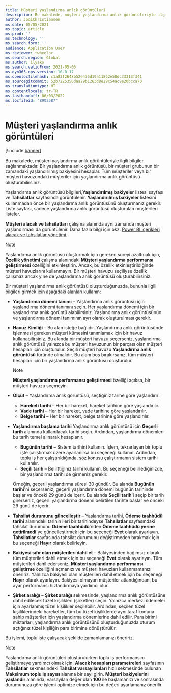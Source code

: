 ```yaml
---
title: Müşteri yaşlandırma anlık görüntüleri
description: Bu makalede, müşteri yaşlandırma anlık görüntüleriyle ilgili bilgiler sağlanmaktadır. Bir yaşlandırma anlık görüntüsü, bir müşteri grubunun bir zamandaki yaşlandırılmış bakiyesini hesaplar.
author: JodiChristiansen
ms.date: 05/05/2021
ms.topic: article
ms.prod: ''
ms.technology: ''
ms.search.form: ''
audience: Application User
ms.reviewer: twheeloc
ms.search.region: Global
ms.author: ilyako
ms.search.validFrom: 2021-05-05
ms.dyn365.ops.version: 10.0.17
ms.openlocfilehash: c1a83f2648b52e436d19a11862e58dc33313f341
ms.sourcegitcommit: 52b7225350daa29b1263d8e29c54ac9e20bcca70
ms.translationtype: HT
ms.contentlocale: tr-TR
ms.lasthandoff: 06/03/2022
ms.locfileid: "8902587"
---
```

# <a name="customer-aging-snapshots"></a>Müşteri yaşlandırma anlık görüntüleri

[!include [banner](../includes/banner.md)]

Bu makalede, müşteri yaşlandırma anlık görüntüleriyle ilgili bilgiler sağlanmaktadır. Bir yaşlandırma anlık görüntüsü, bir müşteri grubunun bir zamandaki yaşlandırılmış bakiyesini hesaplar. Tüm müşteriler veya bir müşteri havuzundaki müşteriler için yaşlandırma anlık görüntüsü oluşturabilirsiniz.

Yaşlandırma anlık görüntüsü bilgileri,**Yaşlandırılmış bakiyeler** listesi sayfası ve **Tahsilatlar** sayfasında görüntülenir. **Yaşlandırılmış bakiyeler** listesini kullanmadan önce bir yaşlandırma anlık görüntüsünü oluşturmanız gerekir. Liste sayfası, sadece yaşlandırma anlık görüntüsü oluşturulan müşterileri listeler.

**Müşteri alacak ve tahsilatları** çalışma alanında aynı zamanda müşteri yaşlandırması da görüntülenir. Daha fazla bilgi için bkz. [Power BI içerikleri alacak ve tahsilatlar yönetimi](credit-collections-power-bi.md).

> [!NOTE]
> Yaşlandırma anlık görüntüsü oluşturmak için gereken süreyi azaltmak için, **Özellik yönetimi** çalışma alanındaki **Müşteri yaşlandırma performansı geliştirmesi** özelliğini etkinleştirin. Ancak, bu özellik etkinleştirildiğinde müşteri havuzlarını kullanmayın. Bir müşteri havuzu seçiliyse özellik çalışmaz ancak yine de yaşlandırma anlık görüntüsü oluşturabilirsiniz.

Bir müşteri yaşlandırma anlık görüntüsü oluşturduğunuzda, bununla ilgili bilgileri girmek için aşağıdaki alanları kullanın:

- **Yaşlandırma dönemi tanımı** – Yaşlandırma anlık görüntüsü için yaşlandırma dönemi tanımını seçin. Her yaşlandırma dönemi için bir yaşlandırma anlık görüntü alabilirsiniz. Yaşlandırma anlık görüntüsünün ve yaşlandırma dönemi tanımının ayrı olarak oluşturulması gerekir.
- **Havuz Kimliği** – Bu alan isteğe bağlıdır. Yaşlandırma anlık görüntüsünde işlenmesi gereken müşteri kümesini tanımlamak için bir havuz kullanabilirsiniz. Bu alanda bir müşteri havuzu seçerseniz, yaşlandırma anlık görüntüsü yalnızca bu müşteri havuzunun bir parçası olan müşteri hesapları için oluşturulur. Seçili müşteri havuzu **Yaşlandırma anlık görüntüsü** türünde olmalıdır. Bu alanı boş bırakırsanız, tüm müşteri hesapları için bir yaşlandırma anlık görüntüsü oluşturulur.

    > [!NOTE]
    > **Müşteri yaşlandırma performansı geliştirmesi** özelliği açıksa, bir müşteri havuzu seçmeyin.

- **Ölçüt** – Yaşlandırma anlık görüntüsü, seçtiğiniz tarihe göre yaşlandırır:

    - **Hareketi tarihi** – Her bir hareket, hareket tarihine göre yaşlandırılır.
    - **Vade tarihi** – Her bir hareket, vade tarihine göre yaşlandırılır.
    - **Belge tarihi** – Her bir hareket, belge tarihine göre yaşlandırılır.

- **Yaşlandırma başlama tarihi** Yaşlandırma anlık görüntüsü için **Geçerli tarih** alanında kullanılacak tarihi seçin. Ardından, yaşlandırma dönemleri bu tarih temel alınarak hesaplanır. 

    - **Bugünün tarihi** – Sistem tarihini kullanın. İşlem, tekrarlayan bir toplu işte çalıştırmak üzere ayarlanırsa bu seçeneği kullanın. Ardından, toplu iş her çalıştırıldığında, söz konusu çalıştırmanın sistem tarihi kullanılır.
    - **Seçili tarih** – Belirttiğiniz tarihi kullanın. Bu seçeneği belirlediğinizde, bir yaşlandırma tarihi de girmeniz gerekir.

    Örneğin, geçerli yaşlandırma süresi 30 gündür. Bu alanda **Bugünün tarihi**'ni seçerseniz, geçerli yaşlandırma dönemi bugünün tarihinde başlar ve önceki 29 günü de içerir. Bu alanda **Seçili tarih**'i seçip bir tarih girerseniz, geçerli yaşlandırma dönemi belirtilen tarihte başlar ve önceki 29 günü de içerir.

- **Tahsilat durumunu güncelleştir** – Yaşlandırma tarihi, **Ödeme taahhüdü tarihi** alanındaki tarihin ileri bir tarihindeyse **Tahsilatlar** sayfasındaki tahsilat durumunu **Ödeme taahhüdü**'nden **Ödeme taahhüdü yerine getirilmedi**'ye güncelleştirmek için bu seçeneği **Evet** olarak ayarlayın. **Tahsilatlar** sayfasında tahsilat durumunu değiştirmeden bırakmak için bu seçeneği **Hayır** olarak belirleyin.
- **Bakiyesi sıfır olan müşterileri dahil et** – Bakiyesinden bağımsız olarak tüm müşterileri dahil etmek için bu seçeneği **Evet** olarak ayarlayın. Tüm müşterileri dahil ederseniz, **Müşteri yaşlandırma performansı geliştirme** özelliğini açmanızı ve müşteri havuzları kullanmamanızı öneririz. Yalnızca bakiyesi olan müşterileri dahil etmek için bu seçeneği **Hayır** olarak ayarlayın. Bakiyesi olmayan müşteriler atlandığından, bu ayar performansı hızlandırmaya yardımcı olur.
- **Şirket aralığı** – **Şirket aralığı** sekmesinde, yaşlandırma anlık görüntüsüne dahil edilecek tüzel kişilikleri (şirketler) seçin. Yalnızca merkezi ödemeler için ayarlanmış tüzel kişilikler seçilebilir. Ardından, seçilen tüzel kişiliklerindeki hareketler, tüm bu tüzel kişiliklerde aynı taraf koduna sahip müşteriler için yaşlandırma dönemlerine dahil edilir. Para birimi miktarları, yaşlandırma anlık görüntüsünü oluşturduğunuzda oturum açtığınız tüzel kişiliğin para birimine dönüştürülür.

Bu işlemi, toplu işte çalışacak şekilde zamanlamanızı öneririz.

> [!NOTE]
> Yaşlandırma anlık görüntüleri oluşturulurken toplu iş performansını geliştirmeye yardımcı olmak için, **Alacak hesapları parametreleri** sayfasının **Tahsilatlar** sekmesindeki **Tahsilat varsayılanları** hızlı sekmesinde bulunan **Maksimum toplu iş sayısı** alanına bir sayı girin. **Müşteri bakiyelerini yaşlandır** alanında, varsayılan değer olan **100** ile başlamanızı ve sonrasında durumunuza göre işlemi optimize etmek için bu değeri ayarlamanız önerilir.

